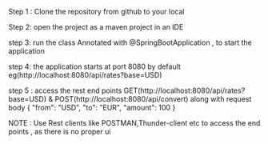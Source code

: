 Step 1 : Clone the repository from github to your local

Step 2: open the project as a maven project in an IDE

step 3: run the class Annotated with @SpringBootApplication , to start the application

step 4: the application starts at port 8080 by default eg(http://localhost:8080/api/rates?base=USD)

step 5 : access the rest end points 
GET(http://localhost:8080/api/rates?base=USD) & 
POST(http://localhost:8080/api/convert) along with request body 
{
"from": "USD",
"to": "EUR",
"amount": 100
}

NOTE : Use Rest clients like POSTMAN,Thunder-client etc to access the end points , as there is no proper ui
